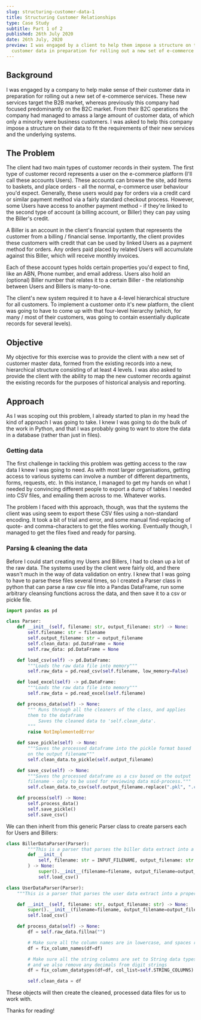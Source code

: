 ```yaml
---
slug: structuring-customer-data-1
title: Structuring Customer Relationships
type: Case Study
subtitle: Part 1 of 2
published: 26th July 2020
date: 26th July, 2020
preview: I was engaged by a client to help them impose a structure on their B2B
  customer data in preparation for rolling out a new set of e-commerce services.
---
```


## Background

I was engaged by a company to help make sense of their customer data in preparation for rolling out a new set of e-commerce services. These new services target the B2B market, whereas previously this company had focused predominantly on the B2C market. From their B2C operations the company had managed to amass a large amount of customer data, of which only a minority were business customers. I was asked to help this company impose a structure on their data to fit the requirements of their new services and the underlying systems.

## The Problem

The client had two main types of customer records in their system. The first type of customer record represents a user on the e-commerce platform (I'll call these accounts Users). These accounts can browse the site, add items to baskets, and place orders - all the normal, e-commerce user behaviour you'd expect. Generally, these users would pay for orders via a credit card or similar payment method via a fairly standard checkout process. However, some Users have access to another payment method - if they're linked to the second type of account (a billing account, or Biller) they can pay using the Biller's credit.

A Biller is an account in the client's financial system that represents the customer from a billing / financial sense. Importantly, the client provides these customers with credit that can be used by linked Users as a payment method for orders. Any orders paid placed by related Users will accumulate against this Biller, which will receive monthly invoices.

Each of these account types holds certain properties you'd expect to find, like an ABN, Phone number, and email address. Users also hold an (optional) Biller number that relates it to a certain Biller - the relationship between Users and Billers is many-to-one.

The client's new system required it to have a 4-level hierarchical structure for all customers. To implement a customer onto it's new platform, the client was going to have to come up with that four-level hierarchy (which, for many / most of their customers, was going to contain essentially duplicate records for several levels).

## Objective

My objective for this exercise was to provide the client with a new set of customer master data, formed from the existing records into a new, hierarchical structure consisting of at least 4 levels. I was also asked to provide the client with the ability to map the new customer records against the existing records for the purposes of historical analysis and reporting.

## Approach

As I was scoping out this problem, I already started to plan in my head the kind of approach I was going to take. I knew I was going to do the bulk of the work in Python, and that I was probably going to want to store the data in a database (rather than just in files).

### Getting data

The first challenge in tackling this problem was getting access to the raw data I knew I was going to need. As with most larger organisations, getting access to various systems can involve a number of different departments, forms, requests, etc. In this instance, I managed to get my hands on what I needed by convincing different people to export a dump of tables I needed into CSV files, and emailing them across to me. Whatever works.

The problem I faced with this approach, though, was that the systems the client was using seem to export these CSV files using a non-standard encoding. It took a bit of trial and error, and some manual find-replacing of quote- and comma-characters to get the files working. Eventually though, I managed to get the files fixed and ready for parsing.

### Parsing & cleaning the data

Before I could start creating my Users and Billers, I had to clean up a lot of the raw data. The systems used by the client were fairly old, and there wasn't much in the way of data validation on entry. I knew that I was going to have to parse these files several times, so I created a Parser class in python that can parse a raw csv file into a Pandas DataFrame, run some arbitrary cleansing functions across the data, and then save it to a csv or pickle file.

```python
import pandas as pd

class Parser:
    def __init__(self, filename: str, output_filename: str) -> None:
        self.filename: str = filename
        self.output_filename: str = output_filename
        self.clean_data: pd.DataFrame = None
        self.raw_data: pd.DataFrame = None

    def load_csv(self) -> pd.DataFrame:
        """Loads the raw data file into memory"""
        self.raw_data = pd.read_csv(self.filename, low_memory=False)

    def load_excel(self) -> pd.DataFrame:
        """Loads the raw data file into memory"""
        self.raw_data = pd.read_excel(self.filename)

    def process_data(self) -> None:
        """ Runs through all the cleaners of the class, and applies
        them to the dataframe
            Saves the cleaned data to 'self.clean_data'.
        """
        raise NotImplementedError

    def save_pickle(self) -> None:
        """Saves the processed dataframe into the pickle format based
        on the output filename"""
        self.clean_data.to_pickle(self.output_filename)

    def save_csv(self) -> None:
        """Saves the processed dataframe as a csv based on the output
        filename - only to be used for reviewing data mid-process."""
        self.clean_data.to_csv(self.output_filename.replace(".pkl", ".csv"))

    def process(self) -> None:
        self.process_data()
        self.save_pickle()
        self.save_csv()
```

We can then inherit from this generic Parser class to create parsers each for Users and Billers:

```python
class BillerDataParser(Parser):
		"""This is a parser that parses the biller data extract into a proper PKL file."""
		def __init__(
	        self, filename: str = INPUT_FILENAME, output_filename: str = OUTPUT_FILENAME
	    ) -> None:
	        super().__init__(filename=filename, output_filename=output_filename)
	        self.load_csv()

class UserDataParser(Parser):
    """This is a parser that parses the user data extract into a proper PKL file."""

    def __init__(self, filename: str, output_filename: str) -> None:
        super().__init__(filename=filename, output_filename=output_filename)
        self.load_csv()

    def process_data(self) -> None:
        df = self.raw_data.fillna("")

        # Make sure all the column names are in lowercase, and spaces replaced with underscores
        df = fix_column_names(df=df)

        # Make sure all the string columns are set to String data types,
        # and we also remove any decimals from digit strings
        df = fix_column_datatypes(df=df, col_list=self.STRING_COLUMNS)

        self.clean_data = df
```

These objects will then create the cleaned, processed data files for us to work with.

Thanks for reading!
